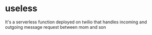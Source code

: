 # useless

It's a serverless function deployed on twilio that handles incoming and outgoing message request between mom and son
